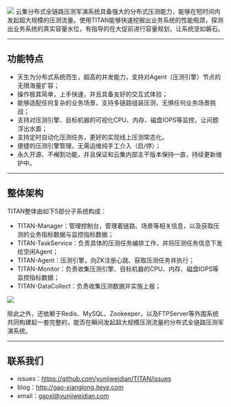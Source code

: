 ![](http://dl.iteye.com/upload/picture/pic/137631/7a0f9e40-51e7-36c8-80a5-f947acf80aae.png)
云集分布式全链路压测军演系统具备强大的分布式压测能力，能够在短时间内发起超大规模的压测流量。使用TITAN能够快速挖掘出业务系统的性能瓶颈，探测出业务系统的真实容量水位，有指导的在大促前进行容量规划，让系统坚如磐石。

----------

## 功能特点

- 天生为分布式系统而生，超高的并发能力，支持对Agent（压测引擎）节点的无限海量扩容；
- 操作极其简单，上手快速，并且具备友好的交互式体验；
- 能够适配任何复杂的业务场景，支持多链路组装压测，无惧任何业务场景挑战；
- 支持对压测引擎、目标机器的可视化CPU、内存、磁盘IOPS等监控，让问题浮出水面；
- 支持定时自动化压测任务，更好的实现线上压测常态化。
- 便捷的压测引擎管理，无需运维纯手工介入（启/停）；
- 永久开源、不阉割功能，并且保证和云集内部主干版本保持一直，持续更新维护中。

----------

## 整体架构
TITAN整体由如下5部分子系统构成：
- TITAN-Manager：管理控制台，管理着链路、场景等相关信息，以及获取压测的业务指标数据与监控指标数据；
- TITAN-TaskService：负责具体的压测任务编排工作，并将压测任务信息下发给空闲Agent；
- TITAN-Agent：压测引擎，向ZK注册心跳、获取压测任务并执行；
- TITAN-Monitor：负责收集压测引擎、目标机器的CPU、内存、磁盘IOPS等监控指标数据；
- TITAN-DataCollect：负责收集压测数据并实施上报；

![](http://dl.iteye.com/upload/picture/pic/137625/0b5a7ad4-7a78-3ec7-b176-212fa7afaba6.jpg)

除此之外，还依赖于Redis、MySQL、Zookeeper，以及FTPServer等外围系统共同构建起一套完整的，能否在瞬间发起超大规模压测流量的分布式全链路压测军演系统。

----------
 
 ## 联系我们
 
- issues：https://github.com/yunjiweidian/TITAN/issues
- blog：http://gao-xianglong.iteye.com
- email：gaoxl@yunjiweidian.com
